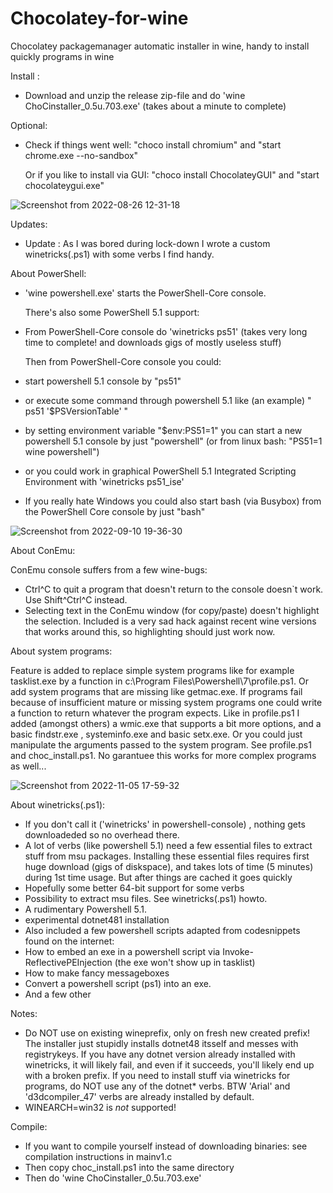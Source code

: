 # Chocolatey-for-wine
Chocolatey packagemanager automatic installer in wine, handy to install quickly programs in wine

Install :
- Download and unzip the release zip-file and do 'wine ChoCinstaller_0.5u.703.exe' (takes about a minute to complete)

Optional:
- Check if things went well: "choco install chromium" and  "start chrome.exe --no-sandbox" 
  
  Or if you like to install via GUI: "choco install ChocolateyGUI" and "start chocolateygui.exe"
  
  
![Screenshot from 2022-08-26 12-31-18](https://user-images.githubusercontent.com/26839562/186885380-d5a617c4-9cf4-4831-a475-2bd85a3b5784.png)

Updates:

- Update : As I was bored during lock-down I wrote a custom winetricks(.ps1) with some verbs I find handy. 

About PowerShell:

- 'wine powershell.exe' starts the PowerShell-Core console.

  There's also some PowerShell 5.1 support:

- From PowerShell-Core console do 'winetricks ps51' (takes very long time to complete! and downloads gigs of mostly   useless stuff)

  Then from PowerShell-Core console you could:

- start powershell 5.1 console by "ps51"
- or execute some command through powershell 5.1 like (an example)  " ps51 '$PSVersionTable' "
- by setting environment variable "$env:PS51=1" you can start a new powershell 5.1 console by just "powershell" 
  (or from linux bash: "PS51=1 wine powershell")
- or you could work in graphical PowerShell 5.1 Integrated Scripting Environment with 'winetricks ps51_ise' 
- If you really hate Windows you could also start bash (via Busybox) from the PowerShell Core console by just "bash"

![Screenshot from 2022-09-10 19-36-30](https://user-images.githubusercontent.com/26839562/189495238-2b4893ba-09d1-4e60-bb4c-f326d4939482.png)


About ConEmu:

ConEmu console suffers from a few wine-bugs:
  - Ctrl^C to quit a program that doesn't return to the console doesn`t work. Use Shift^Ctrl^C instead.
  - Selecting text in the ConEmu window (for copy/paste) doesn't highlight the selection. Included is a very sad hack       against recent wine versions that works around this, so highlighting should just work now.
   
About system programs:

Feature is added to replace simple system programs like for example tasklist.exe by a function in
c:\\Program Files\Powershell\7\profile.ps1. Or add system programs that are missing like getmac.exe.
If programs fail because of insufficient mature or missing system programs one could write a 
function to return whatever the program expects. 
Like in profile.ps1 I added (amongst others) a wmic.exe that supports a bit more options,
and a basic findstr.exe , systeminfo.exe and basic setx.exe.
Or you could just manipulate the arguments passed to the system program. See profile.ps1 and choc_install.ps1.
No garantuee this works for more complex programs as well... 
 

![Screenshot from 2022-11-05 17-59-32](https://user-images.githubusercontent.com/26839562/200132126-d3fbec4b-081d-440c-9ef9-341572ad7787.png)

About winetricks(.ps1):

- If you don't call it ('winetricks' in powershell-console) , nothing gets downloadeded so no overhead there. 
- A lot of verbs (like powershell 5.1) need a few essential files to extract stuff from msu packages. Installing these essential files requires first huge download (gigs of diskspace), and takes lots of time (5 minutes) during 1st time usage. But after things are cached it goes quickly 
- Hopefully some better 64-bit support for some verbs
- Possibility to extract msu files. See winetricks(.ps1) howto. 
- A rudimentary Powershell 5.1.
- experimental dotnet481 installation
- Also included a few powershell scripts adapted from codesnippets found on the internet:
- How to embed an exe in a powershell script via Invoke-ReflectivePEInjection (the exe won't show up in tasklist)
- How to make fancy messageboxes
- Convert a powershell script (ps1) into an exe.
- And a few other

Notes:

  - Do NOT use on existing wineprefix, only on fresh new created prefix! The installer just stupidly installs dotnet48 itsself and messes with registrykeys.
    If you have any dotnet version already installed with winetricks, it will likely fail, and even if it succeeds, you'll likely end up with a broken prefix.
    If you need to install stuff via winetricks for programs, do NOT use any of the dotnet* verbs. 
    BTW 'Arial' and 'd3dcompiler_47' verbs are already installed by default.
  - WINEARCH=win32 is _not_ supported!

Compile:
  - If you want to compile yourself instead of downloading binaries: see compilation instructions in mainv1.c  
  - Then copy choc_install.ps1 into the same directory
  - Then do 'wine ChoCinstaller_0.5u.703.exe'
  

